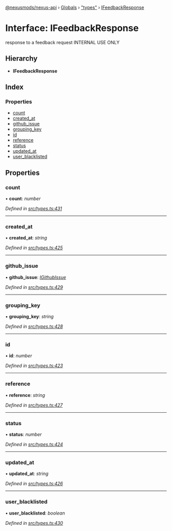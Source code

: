 [@nexusmods/nexus-api](../README.md) › [Globals](../globals.md) › ["types"](../modules/_types_.md) › [IFeedbackResponse](_types_.ifeedbackresponse.md)

# Interface: IFeedbackResponse

response to a feedback request
INTERNAL USE ONLY

## Hierarchy

* **IFeedbackResponse**

## Index

### Properties

* [count](_types_.ifeedbackresponse.md#count)
* [created_at](_types_.ifeedbackresponse.md#created_at)
* [github_issue](_types_.ifeedbackresponse.md#github_issue)
* [grouping_key](_types_.ifeedbackresponse.md#grouping_key)
* [id](_types_.ifeedbackresponse.md#id)
* [reference](_types_.ifeedbackresponse.md#reference)
* [status](_types_.ifeedbackresponse.md#status)
* [updated_at](_types_.ifeedbackresponse.md#updated_at)
* [user_blacklisted](_types_.ifeedbackresponse.md#user_blacklisted)

## Properties

###  count

• **count**: *number*

*Defined in [src/types.ts:431](https://github.com/Nexus-Mods/node-nexus-api/blob/master/src/types.ts#L431)*

___

###  created_at

• **created_at**: *string*

*Defined in [src/types.ts:425](https://github.com/Nexus-Mods/node-nexus-api/blob/master/src/types.ts#L425)*

___

###  github_issue

• **github_issue**: *[IGithubIssue](_types_.igithubissue.md)*

*Defined in [src/types.ts:429](https://github.com/Nexus-Mods/node-nexus-api/blob/master/src/types.ts#L429)*

___

###  grouping_key

• **grouping_key**: *string*

*Defined in [src/types.ts:428](https://github.com/Nexus-Mods/node-nexus-api/blob/master/src/types.ts#L428)*

___

###  id

• **id**: *number*

*Defined in [src/types.ts:423](https://github.com/Nexus-Mods/node-nexus-api/blob/master/src/types.ts#L423)*

___

###  reference

• **reference**: *string*

*Defined in [src/types.ts:427](https://github.com/Nexus-Mods/node-nexus-api/blob/master/src/types.ts#L427)*

___

###  status

• **status**: *number*

*Defined in [src/types.ts:424](https://github.com/Nexus-Mods/node-nexus-api/blob/master/src/types.ts#L424)*

___

###  updated_at

• **updated_at**: *string*

*Defined in [src/types.ts:426](https://github.com/Nexus-Mods/node-nexus-api/blob/master/src/types.ts#L426)*

___

###  user_blacklisted

• **user_blacklisted**: *boolean*

*Defined in [src/types.ts:430](https://github.com/Nexus-Mods/node-nexus-api/blob/master/src/types.ts#L430)*
